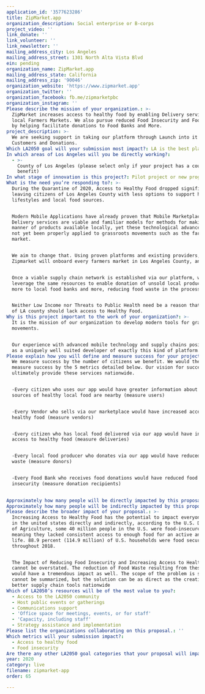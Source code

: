 ```yaml
---
application_id: '3577623286'
title: ZipMarket.app
organization_description: Social enterprise or B-corps
project_video: ''
link_donate: ''
link_volunteer: ''
link_newsletter: ''
mailing_address_city: Los Angeles
mailing_address_street: 1301 North Alta Vista Blvd
ein: pending
organization_name: ZipMarket.app
mailing_address_state: California
mailing_address_zip: '90046'
organization_website: 'https://www.zipmarket.app'
organization_twitter: ''
organization_facebook: fb.me/zipmarketpbc
organization_instagram: ''
Please describe the mission of your organization.: >-
  ZipMarket increases access to healthy food by enabling Delivery services for
  local Farmers Markets. We also pursue reduced Food Insecurity and Food Waste
  by helping facilitate donations to Food Banks and More.
project_description: >-
  We are seeking support in taking our platform through Launch into it's initial
  Customers and Donations.
Which LA2050 goal will your submission most impact?: LA is the best place to LIVE
In which areas of Los Angeles will you be directly working?:
  - >-
    County of Los Angeles (please select only if your project has a countywide
    benefit)
In what stage of innovation is this project?: Pilot project or new program (testing or implementing a new idea)
What is the need you’re responding to?: >-
  During the Quarantine of 2020, Access to Healthy Food dropped significantly,
  leaving citizens of Los Angeles County with less options to support healthy
  lifestyles and local food sources.


  Modern Mobile Applications have already proven that Mobile Marketplaces and
  Delivery services are viable and familiar models for methods for making all
  manner of products available locally, yet these technological advances have
  not yet been properly applied to grassroots movements such as the farmers
  market.


  We aim to change that. Using proven platforms and existing providers,
  Zipmarket will onboard every farmers market in Los Angeles County, and beyond.


  Once a viable supply chain network is established via our platform, we will
  leverage the same resources to enable donation of unsold local produce and
  more to local food banks and more, reducing food waste in the process.


  Neither Low Income nor Threats to Public Health need be a reason that citizens
  of LA county should lack access to Healthy Food.
Why is this project important to the work of your organization?: >-
  It is the mission of our organization to develop modern tools for grassroots
  movements.


  Our experience with advanced mobile technology and supply chains positions us
  as a uniquely well suited developer of exactly this kind of platform.
Please explain how you will define and measure success for your project.: >-
  We measure success by the number of citizens we benefit. We would therefore
  measure success by the 5 metrics detailed below. Our vision for success is to
  ultimately provide these services nationwide.


  -Every citizen who uses our app would have greater information about what
  sources of healthy local food are nearby (measure users)


  -Every Vendor who sells via our marketplace would have increased access to
  healthy food (measure vendors)


  -Every citizen who has local food delivered via our app would have increased
  access to healthy food (measure deliveries)


  -Every local food producer who donates via our app would have reduced food
  waste (measure donors)


  -Every Food Bank who receives food donations would have reduced food
  insecurity (measure donation recipients)

   
Approximately how many people will be directly impacted by this proposal?: '130'
Approximately how many people will be indirectly impacted by this proposal?: '130000'
Please describe the broader impact of your proposal.: >-
  Increasing Access to Healthy Food has the potential to impact everyone living
  in the united states directly and indirectly, according to the U.S. Department
  of Agriculture, some 40 million people in the U.S. were food-insecure in 2017,
  meaning they lacked consistent access to enough food for an active and healthy
  life. 88.9 percent (114.9 million) of U.S. households were food secure
  throughout 2018.


  The Impact of Reducing Food Insecurity and Increasing Access to Healthy Food
  cannot be overstated. The reduction of Food Waste resulting from these efforts
  would have a tremendous impact as well. The scope of the problem is so vast it
  cannot be summarized, but the solution can be as direct as the creation of
  better supply chain tools nationwide
Which of LA2050’s resources will be of the most value to you?:
  - Access to the LA2050 community
  - Host public events or gatherings
  - Communications support
  - 'Office space for meetings, events, or for staff'
  - 'Capacity, including staff'
  - Strategy assistance and implementation
Please list the organizations collaborating on this proposal.: ''
Which metrics will your submission impact?:
  - Access to healthy food
  - Food insecurity
Are there any other LA2050 goal categories that your proposal will impact?: []
year: 2020
category: live
filename: zipmarket-app
order: 65

---
```

